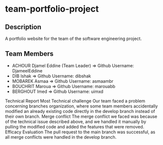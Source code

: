 # team-portfolio-project
## Description
A portfolio website for the team of the software engineering project.
## Team Members
- ACHOUR Djamel Eddine (Team Leader) => Github Username: DjameelEddine
- DIB Ishak => Github Username: dibshak
- MOBAREK Asmaa => Github Username: asmaambr
- BOUCHRIT Maroua => Github Username: marouabb
- BERGHOUT Imed => Github Username: uimxd

Technical Report
Most Technical challenge
Our team faced a problem concerning branches organization, where some team members accidentally modified an already existing code directly in the develop branch instead of their own branch.
Merge conflict
The merge conflict we faced was because of the technical issue described above, and we handled it manually by pulling the modified code and added the features that were removed.
Efficacy Evaluation
The pull request to the main branch was successful, as all merge conflicts were handled in the develop branch.
